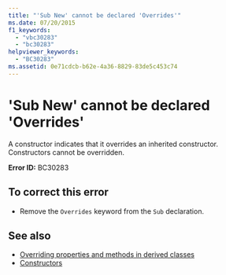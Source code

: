 ```yaml
---
title: "'Sub New' cannot be declared 'Overrides'"
ms.date: 07/20/2015
f1_keywords: 
  - "vbc30283"
  - "bc30283"
helpviewer_keywords: 
  - "BC30283"
ms.assetid: 0e71cdcb-b62e-4a36-8829-83de5c453c74
---
```

# 'Sub New' cannot be declared 'Overrides'
A constructor indicates that it overrides an inherited constructor. Constructors cannot be overridden.  
  
 **Error ID:** BC30283  
  
## To correct this error  
  
- Remove the `Overrides` keyword from the `Sub` declaration.  
  
## See also

- [Overriding properties and methods in derived classes](~/docs/visual-basic/programming-guide/language-features/objects-and-classes/inheritance-basics.md#overriding-properties-and-methods-in-derived-classes)
- [Constructors](~/docs/visual-basic/programming-guide/concepts/object-oriented-programming.md#constructors)
